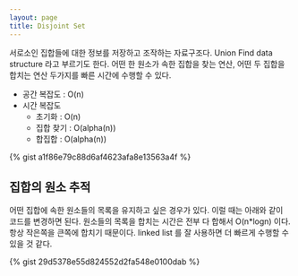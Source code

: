 ```yaml
---
layout: page
title: Disjoint Set
---
```


서로소인 집합들에 대한 정보를 저장하고 조작하는 자료구조다.
Union Find data structure 라고 부르기도 한다.
어떤 한 원소가 속한 집합을 찾는 연산,
어떤 두 집합을 합치는 연산 두가지를 빠른 시간에 수행할 수 있다.

  * 공간 복잡도 : O(n)
  * 시간 복잡도
    * 초기화 : O(n)
    * 집합 찾기 : O(alpha(n))
    * 합집합 : O(alpha(n))

{% gist a1f86e79c88d6af4623afa8e13563a4f %}

## 집합의 원소 추적

어떤 집합에 속한 원소들의 목록을 유지하고 싶은 경우가 있다.
이럴 때는 아래와 같이 코드를 변경하면 된다.
원소들의 목록을 합치는 시간은 전부 다 합해서 O(n*logn) 이다.
항상 작은쪽을 큰쪽에 합치기 때문이다.
linked list 를 잘 사용하면 더 빠르게 수행할 수 있을 것 같다.

{% gist 29d5378e55d824552d2fa548e0100dab %}
